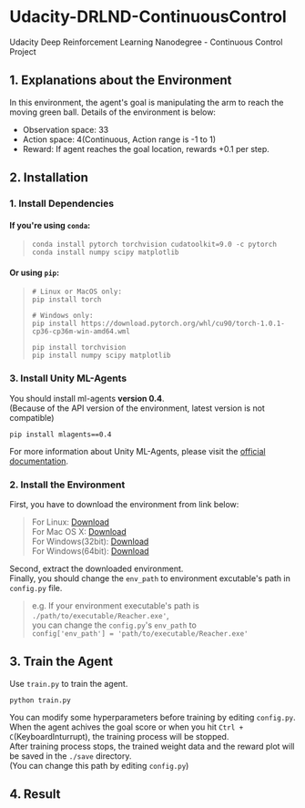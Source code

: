 # Udacity-DRLND-ContinuousControl
Udacity Deep Reinforcement Learning Nanodegree - Continuous Control Project

## 1. Explanations about the Environment
In this environment, the agent's goal is manipulating the arm to reach the moving green ball.
Details of the environment is below:
 - Observation space: 33
 - Action space: 4(Continuous, Action range is -1 to 1)
 - Reward: If agent reaches the goal location, rewards +0.1 per step.
 
## 2. Installation
### 1. Install Dependencies
 #### If you're using `conda`:
  > ```
  > conda install pytorch torchvision cudatoolkit=9.0 -c pytorch
  > conda install numpy scipy matplotlib 
  > ```
  
 #### Or using `pip`:
 > ```
 > # Linux or MacOS only:
 > pip install torch
 >
 > # Windows only:
 > pip install https://download.pytorch.org/whl/cu90/torch-1.0.1-cp36-cp36m-win-amd64.wml
 >
 > pip install torchvision
 > pip install numpy scipy matplotlib
 > ```
 ### 3. Install Unity ML-Agents
 You should install ml-agents **version 0.4**.<br>
 (Because of the API version of the environment, latest version is not compatible)
 ```
 pip install mlagents==0.4
 ```
 For more information about Unity ML-Agents, please visit the
 <a href="https://github.com/Unity-Technologies/ml-agents/blob/master/docs/">official documentation</a>.
### 2. Install the Environment
First, you have to download the environment from link below:
> For Linux: <a href="https://s3-us-west-1.amazonaws.com/udacity-drlnd/P2/Reacher/one_agent/Reacher_Linux.zip">Download</a><br>
> For Mac OS X: <a href="https://s3-us-west-1.amazonaws.com/udacity-drlnd/P2/Reacher/one_agent/Reacher.app.zip">Download</a><br>
> For Windows(32bit): <a href="https://s3-us-west-1.amazonaws.com/udacity-drlnd/P2/Reacher/one_agent/Reacher_Windows_x86.zip">Download</a><br>
> For Windows(64bit): <a href="https://s3-us-west-1.amazonaws.com/udacity-drlnd/P2/Reacher/one_agent/Reacher_Windows_x86_64.zip">Download</a>

Second, extract the downloaded environment.<br>
Finally, you should change the `env_path` to environment excutable's path in `config.py` file.<br>
> e.g. If your environment executable's path is `./path/to/executable/Reacher.exe'`,<br>
> you can change the `config.py`'s `env_path` to<br>
> `config['env_path'] = 'path/to/executable/Reacher.exe'`

## 3. Train the Agent
Use `train.py` to train the agent.
```
python train.py
```
You can modify some hyperparameters before training by editing `config.py`.<br>
When the agent achives the goal score or when you hit `Ctrl + C`(KeyboardInturrupt), the training process will be stopped.<br>
After training process stops, the trained weight data and the reward plot will be saved in the `./save` directory.<br>
(You can change this path by editing `config.py`)

## 4. Result
